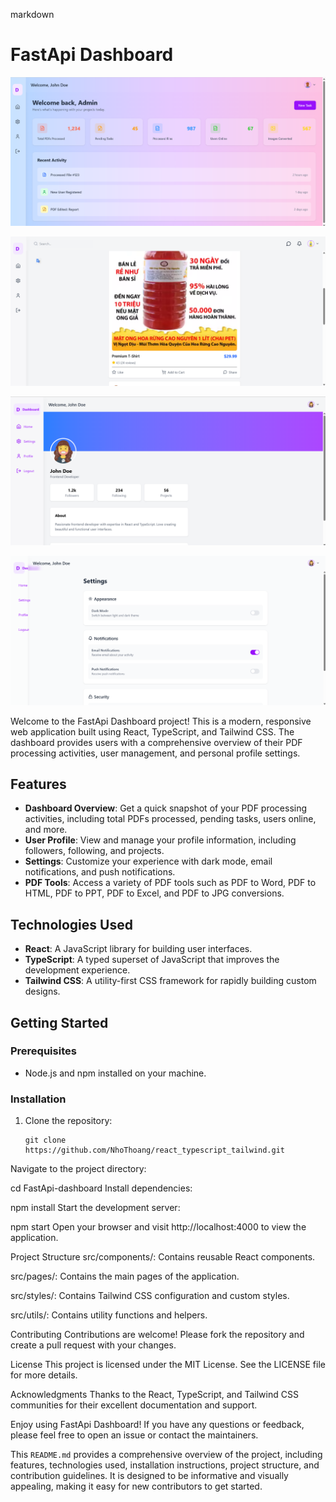 markdown

# FastApi Dashboard

![dashboard](./Picture/dasboard.png)


![dashboard](./Picture/Home1.png)


![dashboard](./Picture/profile.png)


![dashboard](./Picture/setting.png)



Welcome to the FastApi Dashboard project! This is a modern, responsive web application built using React, TypeScript, and Tailwind CSS. The dashboard provides users with a comprehensive overview of their PDF processing activities, user management, and personal profile settings.

## Features

- **Dashboard Overview**: Get a quick snapshot of your PDF processing activities, including total PDFs processed, pending tasks, users online, and more.
- **User Profile**: View and manage your profile information, including followers, following, and projects.
- **Settings**: Customize your experience with dark mode, email notifications, and push notifications.
- **PDF Tools**: Access a variety of PDF tools such as PDF to Word, PDF to HTML, PDF to PPT, PDF to Excel, and PDF to JPG conversions.

## Technologies Used

- **React**: A JavaScript library for building user interfaces.
- **TypeScript**: A typed superset of JavaScript that improves the development experience.
- **Tailwind CSS**: A utility-first CSS framework for rapidly building custom designs.

## Getting Started

### Prerequisites

- Node.js and npm installed on your machine.

### Installation

1. Clone the repository:
   ```
   git clone https://github.com/NhoThoang/react_typescript_tailwind.git
Navigate to the project directory:



cd FastApi-dashboard
Install dependencies:



npm install
Start the development server:



npm start
Open your browser and visit http://localhost:4000 to view the application.

Project Structure
src/components/: Contains reusable React components.

src/pages/: Contains the main pages of the application.

src/styles/: Contains Tailwind CSS configuration and custom styles.

src/utils/: Contains utility functions and helpers.

Contributing
Contributions are welcome! Please fork the repository and create a pull request with your changes.

License
This project is licensed under the MIT License. See the LICENSE file for more details.

Acknowledgments
Thanks to the React, TypeScript, and Tailwind CSS communities for their excellent documentation and support.

Enjoy using FastApi Dashboard! If you have any questions or feedback, please feel free to open an issue or contact the maintainers.



This `README.md` provides a comprehensive overview of the project, including features, technologies used, installation instructions, project structure, and contribution guidelines. It is designed to be informative and visually appealing, making it easy for new contributors to get started.
